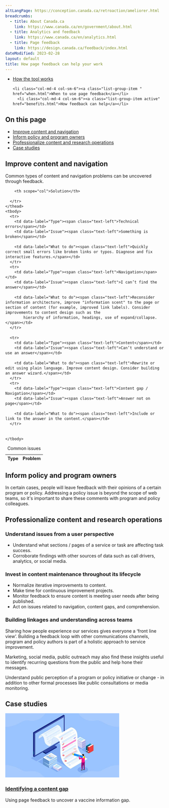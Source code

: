 ```yaml
---
altLangPage: https://conception.canada.ca/retroaction/ameliorer.html
breadcrumbs:
  - title: About Canada.ca
    link: https://www.canada.ca/en/government/about.html
  - title: Analytics and feedback
    link: https://www.canada.ca/en/analytics.html
  - title: Page feedback
    link: https://design.canada.ca/feedback/index.html
dateModified: 2023-02-28
layout: default
title: How page feedback can help your work
---
```


<div class="gc-stp-stp">
  <div class="row">
  <ul class="toc lst-spcd col-md-12">
    <li class="col-md-4 col-sm-6"><a class="list-group-item " href="about-page-feedback.html">How the tool works</a></li>

    <li class="col-md-4 col-sm-6"><a class="list-group-item " href="when.html">When to use page feedback</a></li>
      <li class="col-md-4 col-sm-6"><a class="list-group-item active" href="benefits.html">How feedback can help</a></li>
  </ul>
  </div>
</div>

## On this page

*   [Improve content and navigation](#improve-content-and-navigation)
*   [Inform policy and program owners](#inform-policy-and-program-owners)
*   [Professionalize content and research operations](#professionalize-content-and-researc-operations)
*   [Case studies](#case-studies)

## Improve content and navigation

Common types of content and navigation problems can be uncovered through feedback.

<table class="provisional gc-table table table-striped" id="myTable1">
    <caption class="wb-inv">Common issues</caption>
    <thead>
      <tr>
        <th scope="col">Type</th>
        <th scope="col">Problem</th>

        <th scope="col">Solution</th>

      </tr>
    </thead>
    <tbody>
      <tr>
        <td data-label="Type"><span class="text-left">Technical errors</span></td>
        <td data-label="Issue"><span class="text-left">Something is broken</span></td>

        <td data-label="What to do"><span class="text-left">Quickly correct small errors like broken links or typos. Diagnose and fix interactive features.</span></td>
      </tr>
      <tr>
        <td data-label="Type"><span class="text-left">Navigation</span></td>
        <td data-label="Issue"><span class="text-left">I can’t find the answer</span></td>

        <td data-label="What to do"><span class="text-left">Reconsider information architecture, improve "information scent" to the page or section of content (for example, improved link labels). Consider improvements to content design such as the
            hierarchy of information, headings, use of expand/collapse.</span></td>
      </tr>

      <tr>
        <td data-label="Type"><span class="text-left">Content</span></td>
        <td data-label="Issue"><span class="text-left">Can’t understand or use an answer</span></td>

        <td data-label="What to do"><span class="text-left">Rewrite or edit using plain language. Improve content design. Consider building an answer wizard.</span></td>
      </tr>
      <tr>
        <td data-label="Type"><span class="text-left">Content gap / Navigation</span></td>
        <td data-label="Issue"><span class="text-left">Answer not on page</span></td>

        <td data-label="What to do"><span class="text-left">Include or link to the answer in the content.</span></td>
      </tr>


    </tbody>
</table>


## Inform policy and program owners

In certain cases, people will leave feedback with their opinions of a certain program or policy. Addressing a policy issue is beyond the scope of web teams, so it's important to share these comments with program and policy colleagues.

## Professionalize content and research operations

### Understand issues from a user perspective

*   Understand what sections / pages of a service or task are affecting task success.
*   Corroborate findings with other sources of data such as call drivers, analytics, or social media.

### Invest in content maintenance throughout its lifecycle

*   Normalize iterative improvements to content.
*   Make time for continuous improvement projects.
*   Monitor feedback to ensure content is meeting user needs after being published.
*   Act on issues related to navigation, content gaps, and comprehension.

### Building linkages and understanding across teams

Sharing how people experience our services gives everyone a ‘front line view’. Building a feedback loop with other communications channels, program and policy authors is part of a holistic approach to service improvement.

Marketing, social media, public outreach may also find these insights useful to identify recurring questions from the public and help hone their messages.

Understand public perception of a program or policy initiative or change - in addition to other formal processes like public consultations or media monitoring.

## Case studies
<div class="row wb-eqht-grd main-card mrgn-tp-lg"><div class="col-md-4">
  <div class="hght-inhrt">
    <div class="hidden-xs hidden-sm">
      <img src="images/case-study-content-thumbnail.jpg" alt="" class="img-responsive mrgn-bttm-md thumbnail" />
    </div>
    <h3><a class='stretched-link' href="case-study-ingredients.html">Identifying a content gap</a></h3>
    <p>Using page feedback to uncover a vaccine information gap.</p>
</div>
</div>
</div>
